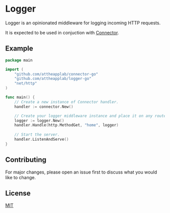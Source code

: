 # Logger

Logger is an opinionated middleware for logging incoming HTTP requests.

It is expected to be used in conjuction with [Connector](https://github.com/attheapplab/connector-go).

## Example

```go
package main

import (
	"github.com/attheapplab/connector-go"
	"github.com/attheapplab/logger-go"
	"net/http"
)

func main() {
	// Create a new instance of Connector handler.
	handler := connector.New()

	// Create your logger middleware instance and place it on any route.
	logger := logger.New()
	handler.Handle(http.MethodGet, "home", logger)
	
	// Start the server.
	handler.ListenAndServe()
}

```

## Contributing
For major changes, please open an issue first to discuss what you would like to change.

## License
[MIT](https://choosealicense.com/licenses/mit/)